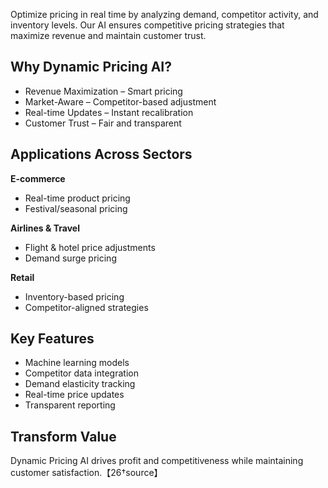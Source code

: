 Optimize pricing in real time by analyzing demand, competitor activity, and inventory levels. Our AI ensures competitive pricing strategies that maximize revenue and maintain customer trust.

## Why Dynamic Pricing AI?
- Revenue Maximization – Smart pricing
- Market-Aware – Competitor-based adjustment
- Real-time Updates – Instant recalibration
- Customer Trust – Fair and transparent

## Applications Across Sectors

**E-commerce**
- Real-time product pricing
- Festival/seasonal pricing

**Airlines & Travel**
- Flight & hotel price adjustments
- Demand surge pricing

**Retail**
- Inventory-based pricing
- Competitor-aligned strategies

## Key Features
- Machine learning models
- Competitor data integration
- Demand elasticity tracking
- Real-time price updates
- Transparent reporting

## Transform Value
Dynamic Pricing AI drives profit and competitiveness while maintaining customer satisfaction.【26†source】
